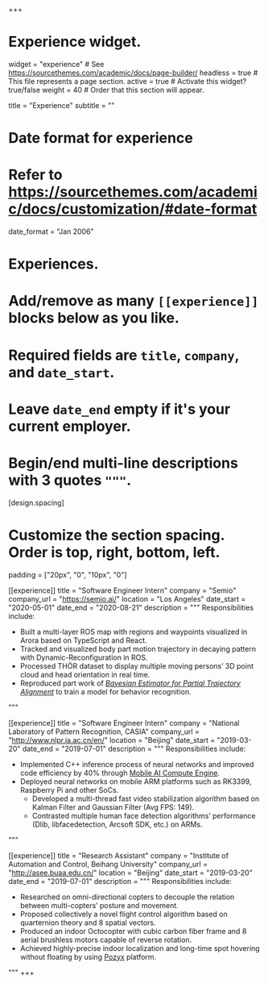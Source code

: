 +++
# Experience widget.
widget = "experience"  # See https://sourcethemes.com/academic/docs/page-builder/
headless = true  # This file represents a page section.
active = true  # Activate this widget? true/false
weight = 40  # Order that this section will appear.

title = "Experience"
subtitle = ""

# Date format for experience
#   Refer to https://sourcethemes.com/academic/docs/customization/#date-format
date_format = "Jan 2006"

# Experiences.
#   Add/remove as many `[[experience]]` blocks below as you like.
#   Required fields are `title`, `company`, and `date_start`.
#   Leave `date_end` empty if it's your current employer.
#   Begin/end multi-line descriptions with 3 quotes `"""`.

[design.spacing]
  # Customize the section spacing. Order is top, right, bottom, left.
  padding = ["20px", "0", "10px", "0"]
  
[[experience]]
  title = "Software Engineer Intern"
  company = "Semio"
  company_url = "https://semio.ai/"
  location = "Los Angeles"
  date_start = "2020-05-01"
  date_end = "2020-08-21"
  description = """
  Responsibilities include:
  
  * Built a multi-layer ROS map with regions and waypoints visualized in Arora based on TypeScript and React.  
  * Tracked and visualized body part motion trajectory in decaying pattern with Dynamic-Reconfiguration in ROS.  
  * Processed THÖR dataset to display multiple moving persons’ 3D point cloud and head orientation in real time.  
  * Reproduced part work of [*Bayesian Estimator for Partial Trajectory Alignment*](http://www.roboticsproceedings.org/rss15/p80.pdf) to train a model for behavior recognition.  

  """

[[experience]]
  title = "Software Engineer Intern"
  company = "National Laboratory of Pattern Recognition, CASIA"
  company_url = "http://www.nlpr.ia.ac.cn/en/"
  location = "Beijing"
  date_start = "2019-03-20"
  date_end = "2019-07-01"
  description = """
  Responsibilities include:
  
  * Implemented C++ inference process of neural networks and improved code efficiency by 40% through [Mobile AI Compute Engine](https://github.com/XiaoMi/mace).  
  * Deployed neural networks on mobile ARM platforms such as RK3399, Raspberry Pi and other SoCs.  
 	* Developed a multi-thread fast video stabilization algorithm based on Kalman Filter and Gaussian Filter (Avg FPS: 149).  
 	* Contrasted multiple human face detection algorithms’ performance (Dlib, libfacedetection, Arcsoft SDK, etc.) on ARMs.  


  """
  
[[experience]]
  title = "Research Assistant"
  company = "Institute of Automation and Control, Beihang University"
  company_url = "http://asee.buaa.edu.cn/"
  location = "Beijing"
  date_start = "2019-03-20"
  date_end = "2019-07-01"
  description = """
  Responsibilities include:
  
  * Researched on omni-directional copters to decouple the relation between multi-copters’ posture and movement.  
  * Proposed collectively a novel flight control algorithm based on quarternion theory and 8 spatial vectors.  
  *	Produced an indoor Octocopter with cubic carbon fiber frame and 8 aerial brushless motors capable of reverse rotation.  
  * Achieved highly-precise indoor localization and long-time spot hovering without floating by using [Pozyx](https://www.pozyx.io/) platform.  

  """
+++

